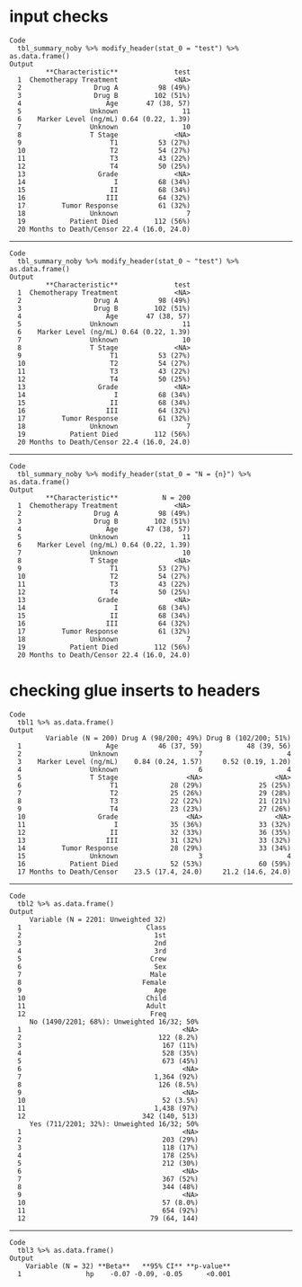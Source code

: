 # input checks

    Code
      tbl_summary_noby %>% modify_header(stat_0 = "test") %>% as.data.frame()
    Output
             **Characteristic**              test
      1  Chemotherapy Treatment              <NA>
      2                  Drug A          98 (49%)
      3                  Drug B         102 (51%)
      4                     Age       47 (38, 57)
      5                 Unknown                11
      6    Marker Level (ng/mL) 0.64 (0.22, 1.39)
      7                 Unknown                10
      8                 T Stage              <NA>
      9                      T1          53 (27%)
      10                     T2          54 (27%)
      11                     T3          43 (22%)
      12                     T4          50 (25%)
      13                  Grade              <NA>
      14                      I          68 (34%)
      15                     II          68 (34%)
      16                    III          64 (32%)
      17         Tumor Response          61 (32%)
      18                Unknown                 7
      19           Patient Died         112 (56%)
      20 Months to Death/Censor 22.4 (16.0, 24.0)

---

    Code
      tbl_summary_noby %>% modify_header(stat_0 ~ "test") %>% as.data.frame()
    Output
             **Characteristic**              test
      1  Chemotherapy Treatment              <NA>
      2                  Drug A          98 (49%)
      3                  Drug B         102 (51%)
      4                     Age       47 (38, 57)
      5                 Unknown                11
      6    Marker Level (ng/mL) 0.64 (0.22, 1.39)
      7                 Unknown                10
      8                 T Stage              <NA>
      9                      T1          53 (27%)
      10                     T2          54 (27%)
      11                     T3          43 (22%)
      12                     T4          50 (25%)
      13                  Grade              <NA>
      14                      I          68 (34%)
      15                     II          68 (34%)
      16                    III          64 (32%)
      17         Tumor Response          61 (32%)
      18                Unknown                 7
      19           Patient Died         112 (56%)
      20 Months to Death/Censor 22.4 (16.0, 24.0)

---

    Code
      tbl_summary_noby %>% modify_header(stat_0 = "N = {n}") %>% as.data.frame()
    Output
             **Characteristic**           N = 200
      1  Chemotherapy Treatment              <NA>
      2                  Drug A          98 (49%)
      3                  Drug B         102 (51%)
      4                     Age       47 (38, 57)
      5                 Unknown                11
      6    Marker Level (ng/mL) 0.64 (0.22, 1.39)
      7                 Unknown                10
      8                 T Stage              <NA>
      9                      T1          53 (27%)
      10                     T2          54 (27%)
      11                     T3          43 (22%)
      12                     T4          50 (25%)
      13                  Grade              <NA>
      14                      I          68 (34%)
      15                     II          68 (34%)
      16                    III          64 (32%)
      17         Tumor Response          61 (32%)
      18                Unknown                 7
      19           Patient Died         112 (56%)
      20 Months to Death/Censor 22.4 (16.0, 24.0)

# checking glue inserts to headers

    Code
      tbl1 %>% as.data.frame()
    Output
             Variable (N = 200) Drug A (98/200; 49%) Drug B (102/200; 51%)
      1                     Age          46 (37, 59)           48 (39, 56)
      2                 Unknown                    7                     4
      3    Marker Level (ng/mL)    0.84 (0.24, 1.57)     0.52 (0.19, 1.20)
      4                 Unknown                    6                     4
      5                 T Stage                 <NA>                  <NA>
      6                      T1             28 (29%)              25 (25%)
      7                      T2             25 (26%)              29 (28%)
      8                      T3             22 (22%)              21 (21%)
      9                      T4             23 (23%)              27 (26%)
      10                  Grade                 <NA>                  <NA>
      11                      I             35 (36%)              33 (32%)
      12                     II             32 (33%)              36 (35%)
      13                    III             31 (32%)              33 (32%)
      14         Tumor Response             28 (29%)              33 (34%)
      15                Unknown                    3                     4
      16           Patient Died             52 (53%)              60 (59%)
      17 Months to Death/Censor    23.5 (17.4, 24.0)     21.2 (14.6, 24.0)

---

    Code
      tbl2 %>% as.data.frame()
    Output
         Variable (N = 2201: Unweighted 32)
      1                               Class
      2                                 1st
      3                                 2nd
      4                                 3rd
      5                                Crew
      6                                 Sex
      7                                Male
      8                              Female
      9                                 Age
      10                              Child
      11                              Adult
      12                               Freq
         No (1490/2201; 68%): Unweighted 16/32; 50%
      1                                        <NA>
      2                                  122 (8.2%)
      3                                   167 (11%)
      4                                   528 (35%)
      5                                   673 (45%)
      6                                        <NA>
      7                                 1,364 (92%)
      8                                  126 (8.5%)
      9                                        <NA>
      10                                  52 (3.5%)
      11                                1,438 (97%)
      12                             342 (140, 513)
         Yes (711/2201; 32%): Unweighted 16/32; 50%
      1                                        <NA>
      2                                   203 (29%)
      3                                   118 (17%)
      4                                   178 (25%)
      5                                   212 (30%)
      6                                        <NA>
      7                                   367 (52%)
      8                                   344 (48%)
      9                                        <NA>
      10                                  57 (8.0%)
      11                                  654 (92%)
      12                               79 (64, 144)

---

    Code
      tbl3 %>% as.data.frame()
    Output
        Variable (N = 32) **Beta**   **95% CI** **p-value**
      1                hp    -0.07 -0.09, -0.05      <0.001


